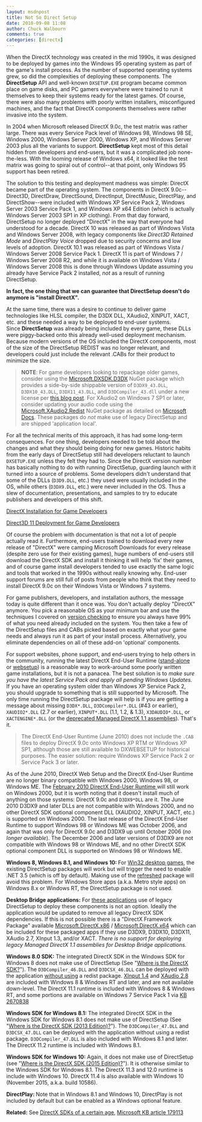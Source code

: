 ```yaml
---
layout: msdnpost
title: Not So Direct Setup
date: 2010-09-08 11:08
author: Chuck Walbourn
comments: true
categories: [directx]
---
```

When the DirectX technology was created in the mid 1990s, it was designed to be deployed by games into the Windows 95 operating system as part of the game's install process. As the number of supported operating systems grew, so did the complexities of deploying these components. The <strong>DirectSetup</strong> API and well-known <code>DXSETUP.EXE</code> program became common place on game disks, and PC gamers everywhere were trained to run it themselves to keep their systems ready for the latest games. Of course, there were also many problems with poorly written installers, misconfigured machines, and the fact that DirectX components themselves were rather invasive into the system.
<!--more-->

In 2004 when Microsoft released DirectX 9.0c, the test matrix was rather large. There was every Service Pack level of Windows 98, Windows 98 SE, Windows 2000, Windows Server 2000, Windows XP, and Windows Server 2003 plus all the variants to support. <strong>DirectSetup</strong> kept most of this detail hidden from developers and end-users, but it was a complicated job none-the-less. With the looming release of Windows x64, it looked like the test matrix was going to spiral out of control--at that point, only Windows 95 support has been retired.

The solution to this testing and deployment madness was simple: DirectX became part of the operating system. The components in DirectX 9.0c--Direct3D, DirectDraw, DirectSound, DirectInput, DirectMusic, DirectPlay, and DirectShow--were included with Windows XP Service Pack 2, Windows Server 2003 Service Pack 1, and Windows XP x64 Edition (which is actually Windows Server 2003 SP1 in XP clothing). From that day forward, DirectSetup no longer deployed "DirectX" in the way that everyone had understood for a decade. DirectX 10 was released as part of Windows Vista and Windows Server 2008, with legacy components like <em>Direct3D Retained Mode</em> and <em>DirectPlay Voice</em> dropped due to security concerns and low levels of adoption. DirectX 10.1 was released as part of Windows Vista / Windows Server 2008 Service Pack 1. DirectX 11 is part of Windows 7 / Windows Server 2008 R2, and while it is available on Windows Vista / Windows Server 2008 this is done through Windows Update assuming you already have Service Pack 2 installed, <em>not </em>as a result of running DirectSetup.

<strong>In fact, the one thing that we can guarantee that DirectSetup doesn't do anymore is "install DirectX".</strong>

At the same time, there was a desire to continue to deliver game technologies like HLSL compiler, the D3DX DLL, XAudio2, XINPUT, XACT, etc. and these needed a way to be deployed to end-user systems. Since <strong>DirectSetup </strong>was already being included by every game, these DLLs were piggy-backed onto this already well-used deployment mechanism. Because modern versions of the OS included the DirectX components, most of the size of the DirectSetup REDIST was no longer relevant, and developers could just include the relevant .CABs for their product to minimize the size.

> **NOTE**: For game developers looking to repackage older games, consider using the [Microsoft.DXSDK.D3DX](https://www.nuget.org/packages/Microsoft.DXSDK.D3DX) NuGet package which provides a side-by-side shippable version of ``D3DX9_43.DLL``, ``D3DX10_43.DLL``, ``D3DX11_43.DLL``, and ``D3DCompiler_43.dll`` under a new license per [this blog post](https://walbourn.github.io/legacy-d3dx-on-nuget/). For XAudio2 on Windows 7 SP1 or later, consider updating your audio code using the  [Microsoft.XAudio2.Redist](https://www.nuget.org/packages/Microsoft.XAudio2.Redist/) NuGet package as detailed on [Microsoft Docs](https://aka.ms/XAudio2Redist). These packages do *not* make use of legacy DirectSetup and are shipped 'application local'.

For all the technical merits of this approach, it has had some long-term consequences. For one thing, developers needed to be told about the changes and what they should being doing for new games. Historic habits from the early days of DirectSetup still had developers reluctant to launch <code>DXSETUP.EXE</code> unless they felt they had to. Since the DirectX version number has basically nothing to do with running DirectSetup, guarding launch with it turned into a source of problems. Some developers didn't understand that some of the DLLs (<code>D3D9.DLL</code>, etc.) they used were usually included in the OS, while others (<code>D3DX9.DLL</code>, etc.) were never included in the OS. Thus a slew of documentation, presentations, and samples to try to educate publishers and developers of this shift.

<a href="https://docs.microsoft.com/en-us/windows/desktop/DxTechArts/directx-setup-for-game-developers">DirectX Installation for Game Developers</a>

<a href="https://docs.microsoft.com/en-us/windows/desktop/direct3darticles/direct3d11-deployment" title="Direct3D 11 Deployment for Game Developers (DirectX SDK Technical Article)">Direct3D 11 Deployment for Game Developers</a>

Of course the problem with documentation is that not a lot of people actually read it. Furthermore, end-users trained to download every new release of "DirectX" were camping Microsoft Downloads for every release (despite zero use for their existing games), huge numbers of end-users still download the DirectX SDK and install it thinking it will help 'fix' their games, and of course game install developers tended to use exactly the same logic and tools that worked in the 1990s without really knowing why. End-user support forums are still full of posts from people who think that they need to install DirectX 9.0c on their Windows Vista or Windows 7 systems.

For game publishers, developers, and installation authors, the message today is quite different than it once was. You don't actually deploy "DirectX" anymore. You pick a reasonable OS as your minimum bar and use the techniques I covered on <a href="https://walbourn.github.io/whats-in-a-version-number/">version checking</a> to ensure you always have 99% of what you need already included on the system. You then take a few of the DirectSetup files and CABs picked based on exactly what your game needs and always run it as part of your install process. Alternatively, you eliminate dependencies on all of these add-on 'optional' components.

For support websites, phone support, and end-users trying to help others in the community, running the latest DirectX End-User Runtime (<a href="https://walbourn.github.io/dxsetup-update/">stand-alone</a> or <a href="https://walbourn.github.io/dxwebsetup-update/">websetup</a>) is a reasonable way to work-around some poorly written game installations, but it is not a panacea. The best solution is to <em>make sure you have the latest Service Pack and apply all pending Windows Updates. </em>If you have an operating system older than Windows XP Service Pack 2, you should upgrade to something that is still supported by Microsoft. The only time running the DirectSetup package will help is if you are getting a message about missing <code>D3DX*.DLL</code>, <code>D3DCompiler*.DLL</code> (#43 or earlier), <code>XAUDIO2*.DLL</code> (2.7 or earlier), <code>XINPUT*.DLL</code> (1.1, 1.2, & 1.3), <code>X3DAUDIO*.DLL</code>, or <code>XACTENGINE*.DLL</code> (or the <a href="https://walbourn.github.io/directx-and-net/">deprecated Managed DirectX 1.1 assemblies</a>). That's it.

> The DirectX End-User Runtime (June 2010) does not include the ``.CAB`` files to deploy DirectX 9.0c onto Windows XP RTM or Windows XP SP1, although those are still available to DXWEBSETUP for historical purposes. The easier solution: require Windows XP Service Pack 2 or Service Pack 3 or later.

As of the June 2010, DirectX Web Setup and the DirectX End-User Runtime are no longer binary compatible with Windows 2000, Windows 98, or Windows ME. The <a href="https://www.microsoft.com/en-us/download/details.aspx?id=9033
" title="DirectX End-User Runtime (February 2010)">February 2010 DirectX End-User Runtime </a>will still work on Windows 2000, but it is worth noting that it doesn't install much of anything on those systems: DirectX 9.0c and <code>D3DX9*DLL</code> are it. The June 2010 D3DX9 and later DLLs are not compatible with Windows 2000, and no other DirectX SDK optional component DLL (XAUDIO2, XINPUT, XACT, etc.) is supported on Windows 2000. The last release of the DirectX End-User Runtime to support Windows 98 or Windows ME was October 2006, and again that was only for DirectX 9.0c and D3DX9 up until October 2006 (<em>no longer available</em>). The December 2006 and later versions of D3DX9 are not compatible with Windows 98 or Windows ME, and no other DirectX SDK optional component DLL is supported on Windows 98 or Windows ME.

<strong>Windows 8, Windows 8.1, and Windows 10: </strong> For <a href="https://walbourn.github.io/desktop-games-on-windows-8-x">Win32 desktop games</a>, the existing DirectSetup packages will work but will trigger the need to enable .NET 3.5 (which is off by default). Making use of the <a href="https://walbourn.github.io/dxsetup-update/">refreshed</a> package will avoid this problem. For Windows Store apps (a.k.a. Metro style apps) on Windows 8.x or Windows RT, the DirectSetup package is not used.

<strong>Desktop Bridge applications:</strong> For [these applications](https://developer.microsoft.com/en-us/windows/bridges/desktop) use of legacy DirectSetup to deploy these components is not an option. Ideally the application would be updated to remove all legacy DirectX SDK dependencies. If this is not possible there is a "DirectX Framework Package" available [Microsoft.DirectX.x86](https://aka.ms/directx_x86_appx) / [Microsoft.DirectX.x64](https://aka.ms/directx_x64_appx) which can be included for these packaged apps if they use D3DX9, D3DX10, D3DX11, XAudio 2.7, XInput 1.3, and/or XACT. <I>There is no support for deploying legacy Managed DirectX 1.1 assemblies for Desktop Bridge applications.</I>

<strong>Windows 8.0 SDK:</strong> The integrated DirectX SDK in the Windows SDK for Windows 8 does not make use of DirectSetup (See "<a href="https://walbourn.github.io/where-is-the-directx-sdk/">Where is the DirectX SDK?</a>"). The <code>D3DCompiler_46.DLL</code> and <code>D3DCSX_46.DLL</code> can be deployed with the application <a href="https://walbourn.github.io/hlsl-fxc-and-d3dcompile/">without using</a> a redist package. <a href="https://walbourn.github.io/xinput-and-windows-8/">XInput 1.4</a> and <a href="https://walbourn.github.io/xaudio2-and-windows-8/">XAudio 2.8</a> are included with Windows 8 & Windows RT and later, and are not available down-level. The DirectX 11.1 runtime is included with Windows 8 & Windows RT, and some portions are available on Windows 7 Service Pack 1 via <a href="https://walbourn.github.io/directx-11-1-and-windows-7/">KB 2670838</a>

<strong>Windows SDK for Windows 8.1:</strong> The integrated DirectX SDK in the Windows SDK for Windows 8.1 does not make use of DirectSetup (See "<a href="https://walbourn.github.io/where-is-the-directx-sdk-2013-edition/">Where is the DirectX SDK (2013 Edition)?</a>"). The <code>D3DCompiler_47.DLL</code> and <code>D3DCSX_47.DLL</code> can be deployed with the application without using a redist package. <code>D3DCompiler_47.DLL</code> is also included with Windows 8.1 and later. The DirectX 11.2 runtime is included with Windows 8.1.

<strong>Windows SDK for Windows 10:</strong> Again, it does not make use of DirectSetup (see "<a href="https://walbourn.github.io/where-is-the-directx-sdk-2015-edition/">Where is the DirectX SDK (2015 Edition)?</a>"). It is otherwise similar to the Windows SDK for Windows 8.1. The DirectX 11.3 and 12.0 runtime is include with Windows 10. DirectX 11.4 is also available with Windows 10 (November 2015, a.k.a. build 10586).

<strong>DirectPlay: </strong> Note that in Windows 8.1 and Windows 10, DirectPlay is not included by default but can be enabled as a Windows optional feature.

<strong>Related:</strong> See <a href="https://walbourn.github.io/directx-sdks-of-a-certain-age/">DirectX SDKs of a certain age</a>, <a href="https://support.microsoft.com/en-us/help/179113/how-to-install-the-latest-version-of-directx">Microsoft KB article 179113</a>
